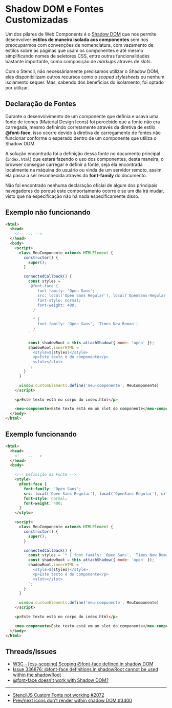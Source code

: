 # Shadow DOM e Fontes Customizadas

Um dos pilares de Web Components é o [Shadow DOM](https://developers.google.com/web/fundamentals/web-components/shadowdom)
que nos permite desenvolver **estilos de maneira isolada aos componentes** sem nos preocuparmos com convenções de nomenclatura,
com vazamento de estilos sobre as páginas que usam os componentes e até mesmo simplificando nomes de seletores CSS, entre outras funcionalidades bastante importante, como composição de _markups_ através de _slots_.

Com o Stencil, não necessáriamente precisamos utilizar o Shadow DOM, eles disponibilizam outros recursos como o _scoped stylesheets_ ou nenhum isolamento sequer. Mas, sabendo dos benefícios do isolamento, foi optado por utilizar.

## Declaração de Fontes

Durante o desenvolvimento de um componente que definia e usava uma fonte de ícones (Material Design Icons) foi percebido que a fonte não era carregada, mesmo definindo corretamente através da diretiva de estilo **@font-face**, isso ocorre devido à diretiva de carregamento de fontes não funcionar conforme o esperado dentro de um componente que utiliza o Shadow DOM.

A solução encontrada foi a definição dessa fonte no documento principal (`index.html`) que estará fazendo o uso dos componentes, desta maneira, o browser consegue carregar e definir a fonte, seja ela encontrada localmente na máquina do usuário ou vinda de um servidor remoto, assim ela passa a ser reconhecida através do **font-family** do documento.

Não foi encontrado nenhuma declaração oficial de algum dos principais navegadores do porquê este comportamento ocorre e se um dia irá mudar, visto que na especificação não há nada especificamente disso.

## Exemplo não funcionando

```html
<html>
  <head>
    <!-- ... -->
  </head>
  <body>
    <script>
      class MeuComponente extends HTMLElement {
        constructor() {
          super();
        }

        connectedCallback() {
          const styles = `
           @font-face {
              font-family: 'Open Sans';
              src: local('Open Sans Regular'), local('OpenSans-Regular'), url('./assets/fonts/OpenSans-Regular.ttf') format('truetype');
              font-style: normal;
              font-weight: 400;
            }

            * {
              font-family: 'Open Sans', 'Times New Roman';
            }
          `

          const shadowRoot = this.attachShadow({ mode: 'open' });
          shadowRoot.innerHTML = `
            <style>${styles}</style>
            <p>Este texto é do componente</p>
            <slot></slot>
          `;
        }
      }

      window.customElements.define('meu-componente', MeuComponente)
    </script>

    <p>Este texto está no corpo do index.html</p>

    <meu-componente>Este texto está em um slot do componente</meu-componente>
  </body>
</html>
```

## Exemplo funcionando

```html
<html>
  <head>
    <!-- ... -->
  </head>
  <body>

    <!-- Definição da Fonte -->
    <style>
      @font-face {
        font-family: 'Open Sans';
        src: local('Open Sans Regular'), local('OpenSans-Regular'), url('./assets/fonts/OpenSans-Regular.ttf') format('truetype');
        font-style: normal;
        font-weight: 400;
      }
    </style>

    <script>
      class MeuComponente extends HTMLElement {
        constructor() {
          super();
        }

        connectedCallback() {
          const styles = `* { font-family: 'Open Sans', 'Times New Roman'; }`
          const shadowRoot = this.attachShadow({ mode: 'open' });
          shadowRoot.innerHTML = `
            <style>${styles}</style>
            <p>Este texto é do componente</p>
            <slot></slot>
          `;
        }
      }

      window.customElements.define('meu-componente', MeuComponente)
    </script>

    <p>Este texto está no corpo do index.html</p>

    <meu-componente>Este texto está em um slot do componente</meu-componente>
  </body>
</html>
```

## Threads/Issues

- [W3C - [css-scoping] Scoping @font-face defined in shadow DOM](https://lists.w3.org/Archives/Public/www-style/2015Nov/0186.html#options3)
- [Issue 336876: @font-face definitions in shadowRoot cannot be used within the shadowRoot](https://bugs.chromium.org/p/chromium/issues/detail?id=336876)
- [@font-face doesn't work with Shadow DOM?](https://github.com/mdn/interactive-examples/issues/887)

___

- [StencilJS Custom Fonts not working #2072](https://github.com/ionic-team/stencil/issues/2072)
- [Prev/next icons don't render within shadow DOM #3400](https://github.com/nolimits4web/swiper/issues/3400)
